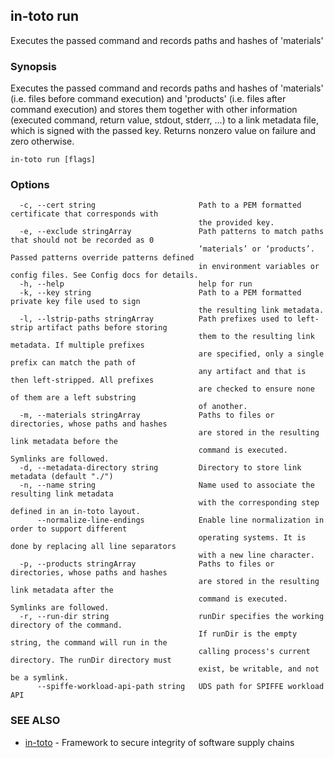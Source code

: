 ## in-toto run

Executes the passed command and records paths and hashes of 'materials'

### Synopsis

Executes the passed command and records paths and hashes of 'materials' (i.e.
files before command execution) and 'products' (i.e. files after command
execution) and stores them together with other information (executed command,
return value, stdout, stderr, ...) to a link metadata file, which is signed
with the passed key.  Returns nonzero value on failure and zero otherwise.

```
in-toto run [flags]
```

### Options

```
  -c, --cert string                       Path to a PEM formatted certificate that corresponds with
                                          the provided key.
  -e, --exclude stringArray               Path patterns to match paths that should not be recorded as 0
                                          ‘materials’ or ‘products’. Passed patterns override patterns defined
                                          in environment variables or config files. See Config docs for details.
  -h, --help                              help for run
  -k, --key string                        Path to a PEM formatted private key file used to sign
                                          the resulting link metadata.
  -l, --lstrip-paths stringArray          Path prefixes used to left-strip artifact paths before storing
                                          them to the resulting link metadata. If multiple prefixes
                                          are specified, only a single prefix can match the path of
                                          any artifact and that is then left-stripped. All prefixes
                                          are checked to ensure none of them are a left substring
                                          of another.
  -m, --materials stringArray             Paths to files or directories, whose paths and hashes
                                          are stored in the resulting link metadata before the
                                          command is executed. Symlinks are followed.
  -d, --metadata-directory string         Directory to store link metadata (default "./")
  -n, --name string                       Name used to associate the resulting link metadata
                                          with the corresponding step defined in an in-toto layout.
      --normalize-line-endings            Enable line normalization in order to support different
                                          operating systems. It is done by replacing all line separators
                                          with a new line character.
  -p, --products stringArray              Paths to files or directories, whose paths and hashes
                                          are stored in the resulting link metadata after the
                                          command is executed. Symlinks are followed.
  -r, --run-dir string                    runDir specifies the working directory of the command.
                                          If runDir is the empty string, the command will run in the
                                          calling process's current directory. The runDir directory must
                                          exist, be writable, and not be a symlink.
      --spiffe-workload-api-path string   UDS path for SPIFFE workload API
```

### SEE ALSO

* [in-toto](in-toto.md)	 - Framework to secure integrity of software supply chains


